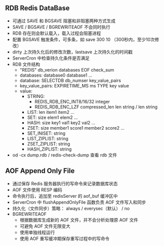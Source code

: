 ## RDB Redis DataBase
- 可通过 SAVE 和 BGSAVE 阻塞和非阻塞两种方式生成
- SAVE / BGSAVE / BGREWRITEAOF 不会同时执行
- RDB 存在则会默认载入，载入过程会阻塞进程
- 配置 BGSAVE 触发条件，可多条，如 save 300 10 （300秒内，至少10次修改）
- dirty 上次持久化后的修改次数，lastsave 上次持久化的时间戳
- ServerCron 中检查持久化条件是否满足
- RDB 文件结构
    - "REDIS" db_verion databases EOF check_sum
    - databases: database0 database1 ...
    - database: SELECTDB db_numser key_value_pairs
    - key_value_pairs: EXPIRETIME_MS ms TYPE key value
    - value:
        - STRING:
            - REDIS_RDB_ENC_INT8/16/32 integer
            - REDIS_RDB_ENC_LZF compressed_len len string / len string
        - LIST: len item1 item2 ...
        - SET: size elem1 elem2 ...
        - HASH: size key1 val1 key2 val2 ...
        - ZSET: size member1 score1 member2 score2 ...
        - SET_INISET: string
        - LIST_ZIPLIST: string
        - ZSET_ZIPLIST: string
        - HASH_ZIPLIST: string
- od -cx dump.rdb / redis-check-dump 查看 rdb 文件

## AOF Append Only File
- 通过保存 Redis 服务器执行的写命令来记录数据库状态
- AOF 文件使用 RESP 编码
- 命令执行后，追加至 redisServer 的 aof_buf 缓冲区中
- ServerCron 中 flushAppendOnlyFile 函数负责 AOF 文件写入和同步
- 持久化（文件同步）策略： always / everysec（默认） / no
- BGREWRITEAOF
    - 根据数据库生成新的 AOF 文件，并不会分析处理原 AOF 文件
    - 可避免 AOF 文件无限变大
    - 使用单独线程运行
    - 使用 AOF 重写缓冲期保存重写过程中的写命令